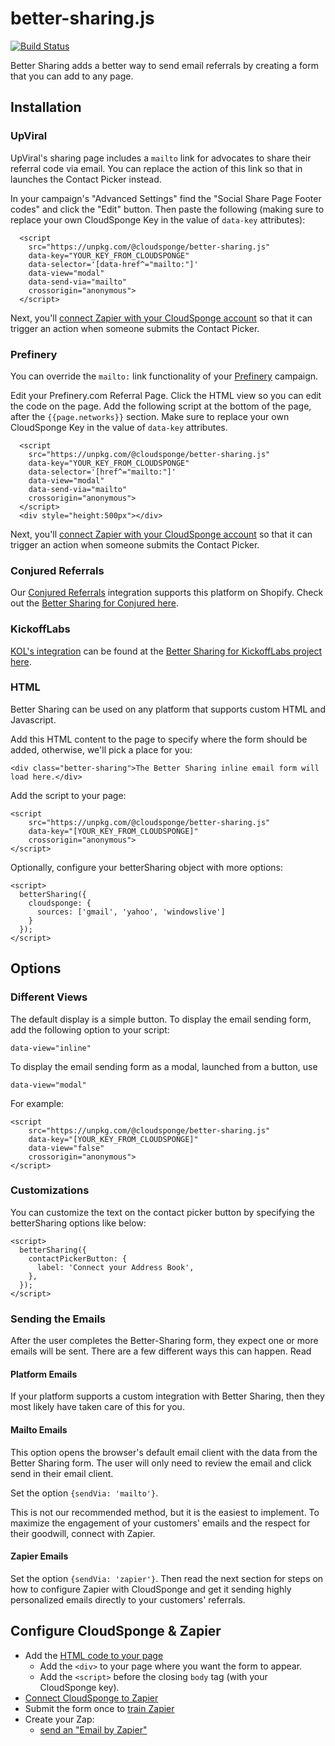 # better-sharing.js

[![Build Status](https://api.travis-ci.org/cloudsponge/better-sharing-js.svg?branch=main)](https://travis-ci.org/cloudsponge/better-sharing-js)

Better Sharing adds a better way to send email referrals by creating a form that you can add to any page.

## Installation

### UpViral

UpViral's sharing page includes a `mailto` link for advocates to share their referral code via email.
You can replace the action of this link so that in launches the Contact Picker instead.

In your campaign's "Advanced Settings" find the "Social Share Page Footer codes" and click the "Edit" button.
Then paste the following (making sure to replace your own CloudSponge Key in the value of `data-key` attributes): 
```
  <script
    src="https://unpkg.com/@cloudsponge/better-sharing.js"
    data-key="YOUR_KEY_FROM_CLOUDSPONGE"
    data-selector='[data-href^="mailto:"]'
    data-view="modal"
    data-send-via="mailto"
    crossorigin="anonymous">
  </script>
```

Next, you'll [connect Zapier with your CloudSponge account](https://www.cloudsponge.com/integrations/zapier/) so that it can trigger an action when someone submits the Contact Picker.

### Prefinery

You can override the `mailto:` link functionality of your [Prefinery](https://prefinery.com) campaign.

Edit your Prefinery.com Referral Page. Click the HTML view so you can edit the code on the page. Add the following script at the bottom of the page, after the `{{page.networks}}` section. Make sure to replace your own CloudSponge Key in the value of `data-key` attributes.

```
  <script
    src="https://unpkg.com/@cloudsponge/better-sharing.js"
    data-key="YOUR_KEY_FROM_CLOUDSPONGE"
    data-selector='[href^="mailto:"]'
    data-view="modal"
    data-send-via="mailto"
    crossorigin="anonymous">
  </script>
  <div style="height:500px"></div>
```

Next, you'll [connect Zapier with your CloudSponge account](https://www.cloudsponge.com/integrations/zapier/) so that it can trigger an action when someone submits the Contact Picker.


### Conjured Referrals

Our [Conjured Referrals](https://conjured.co/) integration supports this platform on Shopify. Check out the [Better Sharing for Conjured here](https://www.npmjs.com/package/@cloudsponge/better-sharing-shopify-conjured-referrals.js).

### KickoffLabs

[KOL's integration](https://kickofflabs.com/) can be found at the [Better Sharing for KickoffLabs project here](https://www.npmjs.com/package/@cloudsponge/better-sharing-kickoff-labs.js).

### HTML

Better Sharing can be used on any platform that supports custom HTML and Javascript.

Add this HTML content to the page to specify where the form should be added, otherwise, we'll pick a place for you:

    <div class="better-sharing">The Better Sharing inline email form will load here.</div>

Add the script to your page:

    <script
        src="https://unpkg.com/@cloudsponge/better-sharing.js"
        data-key="[YOUR_KEY_FROM_CLOUDSPONGE]"
        crossorigin="anonymous">
    </script>

Optionally, configure your betterSharing object with more options:

    <script>
      betterSharing({
        cloudsponge: {
          sources: ['gmail', 'yahoo', 'windowslive']
        }
      });
    </script>


## Options

### Different Views

The default display is a simple button. To display the email sending form, add the following option to your script:

    data-view="inline"

To display the email sending form as a modal, launched from a button, use

    data-view="modal"

For example:

    <script
        src="https://unpkg.com/@cloudsponge/better-sharing.js"
        data-key="[YOUR_KEY_FROM_CLOUDSPONGE]"
        data-view="false"
        crossorigin="anonymous">
    </script>

### Customizations

You can customize the text on the contact picker button by specifying the betterSharing options like below:

    <script>
      betterSharing({
        contactPickerButton: {
          label: 'Connect your Address Book',
        },
      });
    </script>

### Sending the Emails

After the user completes the Better-Sharing form, they expect one or more emails will be sent. There are a few different ways this can happen. Read

#### Platform Emails

If your platform supports a custom integration with Better Sharing, then they most likely have taken care of this for you.

#### Mailto Emails

This option opens the browser's default email client with the data from the Better Sharing form. The user will only need to review the email and click send in their email client.

Set the option `{sendVia: 'mailto'}`.

This is not our recommended method, but it is the easiest to implement. To maximize the engagement of your customers' emails and the respect for their goodwill, connect with Zapier.


#### Zapier Emails

Set the option `{sendVia: 'zapier'}`. Then read the next section for steps on how to configure Zapier with CloudSponge
and get it sending highly personalized emails directly to your customers' referrals.


## Configure CloudSponge & Zapier

* Add the [HTML code to your page](https://www.loom.com/share/60ded4674a3c4d2da0436357cbb21ce2)
    * Add the `<div>` to your page where you want the form to appear.
    * Add the `<script>` before the closing `body` tag (with your CloudSponge key).
* [Connect CloudSponge to Zapier](https://www.loom.com/share/e52a8d39c94b4452a005736b65ce0040)
* Submit the form once to [train Zapier](https://www.loom.com/share/f9d4ffa0aa614f3c8e5a308c0501d231)
* Create your Zap:
    * [send an "Email by Zapier"](https://www.loom.com/share/c4969d4906d24848a008f276db55a3ce)
